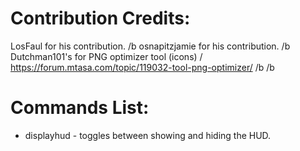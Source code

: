# Contribution Credits:
LosFaul for his contribution. /b
osnapitzjamie for his contribution. /b
Dutchman101's for PNG optimizer tool (icons) / https://forum.mtasa.com/topic/119032-tool-png-optimizer/ /b
/b
# Commands List:
- displayhud - toggles between showing and hiding the HUD.
